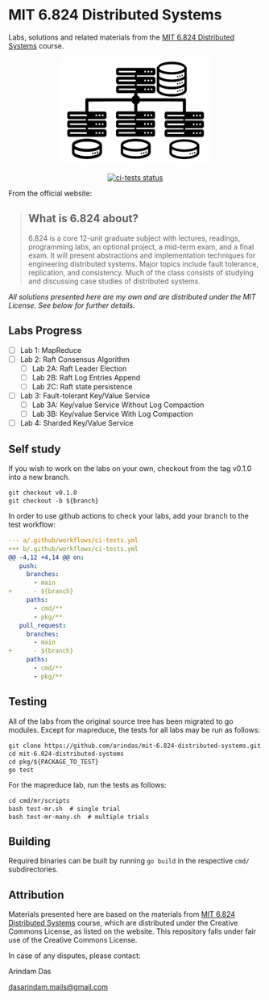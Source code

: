 # MIT 6.824 Distributed Systems
Labs, solutions and related materials from the [MIT 6.824 Distributed Systems](https://pdos.csail.mit.edu/github.com/arindas/mit-6.824-distributed-systems/pkg/) course.

<p align="center">
    <img src="./assets/logo.png" alt="distributed-systems" width="300" />   
</p> 

<p align="center">
  <a href="https://github.com/arindas/mit-6.824-distributed-systems/actions/workflows/ci-tests.yml"><img src="https://github.com/arindas/mit-6.824-distributed-systems/actions/workflows/ci-tests.yml/badge.svg" alt="ci-tests status"></a>
</p>

From the official website:
>## What is 6.824 about?
>6.824 is a core 12-unit graduate subject with lectures, readings, programming labs, an optional project, a mid-term exam,
>and a final exam. It will present abstractions and implementation techniques for engineering distributed systems. Major
>topics include fault tolerance, replication, and consistency. Much of the class consists of studying and discussing case
>studies of distributed systems.

*All solutions presented here are my own and are distributed under the MIT License. See below for further details.*

## Labs Progress
- [ ] Lab 1: MapReduce
- [ ] Lab 2: Raft Consensus Algorithm
  - [ ] Lab 2A: Raft Leader Election
  - [ ] Lab 2B: Raft Log Entries Append
  - [ ] Lab 2C: Raft state persistence
- [ ] Lab 3: Fault-tolerant Key/Value Service
  - [ ] Lab 3A: Key/value Service Without Log Compaction
  - [ ] Lab 3B: Key/value Service With Log Compaction
- [ ] Lab 4: Sharded Key/Value Service

## Self study
If you wish to work on the labs on your own, checkout from the tag v0.1.0 into a new branch.
```shell
git checkout v0.1.0
git checkout -b ${branch}
```

In order to use github actions to check your labs, add your branch to the test workflow:
```yml
--- a/.github/workflows/ci-tests.yml
+++ b/.github/workflows/ci-tests.yml
@@ -4,12 +4,14 @@ on:
   push:
     branches:
       - main
+      - ${branch}
     paths:
       - cmd/**
       - pkg/**
   pull_request:
     branches:
       - main
+      - ${branch}
     paths:
       - cmd/**
       - pkg/**
```

## Testing
All of the labs from the original source tree has been migrated to go modules. Except for mapreduce, the tests for all
labs may be run as follows:

```shell
git clone https://github.com/arindas/mit-6.824-distributed-systems.git
cd mit-6.824-distributed-systems
cd pkg/${PACKAGE_TO_TEST}
go test
```

For the mapreduce lab, run the tests as follows:
```
cd cmd/mr/scripts
bash test-mr.sh  # single trial
bash test-mr-many.sh  # multiple trials
```

## Building
Required binaries can be built by running `go build` in the respective `cmd/` subdirectories.

## Attribution
Materials presented here are based on the materials from [MIT 6.824 Distributed Systems](https://pdos.csail.mit.edu/github.com/arindas/mit-6.824-distributed-systems/pkg/) course, which are distributed under the Creative Commons License, as listed on the website. This repository falls under fair use of the Creative Commons License.

In case of any disputes, please contact:

Arindam Das

dasarindam.mails@gmail.com

